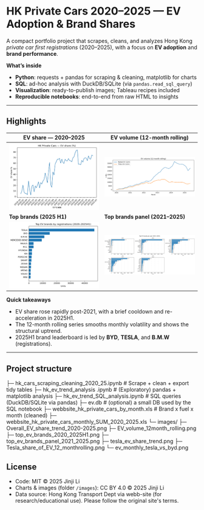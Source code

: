 # HK Private Cars 2020–2025 — EV Adoption & Brand Shares

A compact portfolio project that scrapes, cleans, and analyzes Hong Kong *private car first registrations* (2020–2025), with a focus on **EV adoption** and **brand performance**.

**What’s inside**

- **Python**: requests + pandas for scraping & cleaning, matplotlib for charts  
- **SQL**: ad-hoc analysis with DuckDB/SQLite (via `pandas.read_sql_query`)  
- **Visualization**: ready-to-publish images; Tableau recipes included  
- **Reproducible notebooks**: end-to-end from raw HTML to insights

---


## Highlights

| **EV share — 2020–2025** | **EV volume (12-month rolling)** |
|---|---|
| ![EV share](images/Overall_EV_share_trend_2020-2025.png) | ![EV volume 12m](images/EV_volume_12month_rolling.png) |
| **Top brands (2025 H1)** | **Top brands panel (2021–2025)** |
| ![Top brands 2025H1](images/top_ev_brands_2020_2025H1.png) | ![Top brands panel 2021–2025](images/top_ev_brands_panel_2021_2025.png) |



**Quick takeaways**
- EV share rose rapidly post-2021, with a brief cooldown and re-acceleration in 2025H1.  
- The 12-month rolling series smooths monthly volatility and shows the structural uptrend.  
- 2025H1 brand leaderboard is led by **BYD**, **TESLA**, and **B.M.W** (registrations).

---

## Project structure
├─ hk_cars_scraping_cleaning_2020_25.ipynb # Scrape + clean + export tidy tables
├─ hk_ev_trend_analysis .ipynb # (Exploratory) pandas + matplotlib analysis
├─ hk_ev_trend_SQL_analysis.ipynb # SQL queries (DuckDB/SQLite via pandas)
├─ ev.db # (optional) a small DB used by the SQL notebook
├─ webbsite_hk_private_cars_by_month.xls # Brand x fuel x month (cleaned)
├─ webbsite_hk_private_cars_monthly_SUM_2020_2025.xls
└─ images/
├─ Overall_EV_share_trend_2020-2025.png
├─ EV_volume_12month_rolling.png
├─ top_ev_brands_2020_2025H1.png
├─ top_ev_brands_panel_2021_2025.png
├─ tesla_ev_share_trend.png
├─ Tesla_share_of_EV_12_monthrolling.png
└─ ev_monthly_tesla_vs_byd.png
## License
- Code: MIT © 2025 Jinji Li
- Charts & images (folder `/images`): CC BY 4.0 © 2025 Jinji Li
- Data source: Hong Kong Transport Dept via webb-site (for research/educational use). Please follow the original site's terms.
